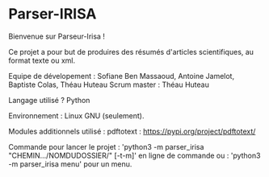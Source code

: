 # Parser-IRISA

Bienvenue sur Parseur-Irisa !

Ce projet a pour but de produires des résumés d'articles scientifiques, au format texte ou xml.

Equipe de dévelopement : Sofiane Ben Massaoud, Antoine Jamelot, Baptiste Colas, Théau Huteau
Scrum master : Théau Huteau

Langage utilisé ?
Python

Environnement : Linux GNU (seulement).

Modules additionnels utilisé : pdftotext : https://pypi.org/project/pdftotext/  

Commande pour lancer le projet : 'python3 -m parser_irisa "CHEMIN.../NOMDUDOSSIER/" [-t-m]' en ligne de commande 
ou   : 'python3 -m parser_irisa menu' pour un menu.

